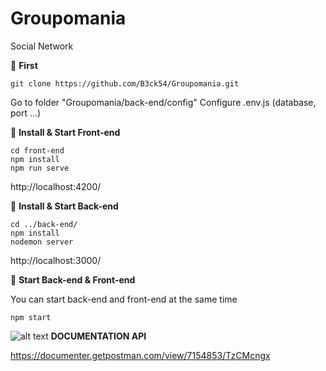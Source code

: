 # Groupomania
Social Network


🚀 **First**

    git clone https://github.com/B3ck54/Groupomania.git

Go to folder "Groupomania/back-end/config"
Configure .env.js (database, port ...)


 🚀 **Install & Start Front-end**

	cd front-end
	npm install
	npm run serve

 http://localhost:4200/

 
 🚀 **Install & Start Back-end**

	cd ../back-end/
	npm install
	nodemon server

http://localhost:3000/


 🚀 **Start Back-end & Front-end**
 
You can start back-end and front-end at the same time

 	npm start
	

 ![alt text](https://blog.jeremylandon.com/images/logo/postman.png) **DOCUMENTATION API**

https://documenter.getpostman.com/view/7154853/TzCMcngx

